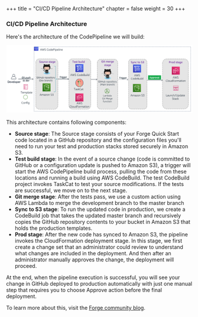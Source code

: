 +++
title = "CI/CD Pipeline Architecture"
chapter = false
weight = 30
+++

### CI/CD Pipeline Architecture
Here's the architecture of the CodePipeline we will build:

![arch](/images/forge-cicd-taskcat-pipeline.png)

This architecture contains following components:

- **Source stage**: The Source stage consists of your Forge Quick Start code located in a GitHub repository and the configuration files you'll need to run your test and production stacks stored securely in Amazon S3.  
- **Test build stage**: In the event of a source change (code is committed to GitHub  or a configuration update is pushed to Amazon S3), a trigger will start the AWS CodePipeline build process, pulling the code from these locations and running a build using AWS CodeBuild. The test CodeBuild project invokes TaskCat to test your source modifications. If the tests are successful, we move on to the next stage.
- **Git merge stage**: After the tests pass, we use a custom action using AWS Lambda to merge the development branch to the master branch
- **Sync to S3 stage**: To run the updated code in production, we create a CodeBuild job that takes the updated master branch and recursively copies the GitHub repository contents to your bucket in Amazon S3 that holds the production templates.
- **Prod stage**: After the new code has synced to Amazon S3, the pipeline invokes the CloudFormation deployment stage. In this stage, we first create a change set that an administrator could review to understand what changes are included in the deployment. And then after an administrator manually approves the change, the deployment will proceed. 

At the end, when the pipeline execution is successful, you will see your change in GitHub deployed to production automatically with just one manual step that requires you to choose Approve action before the final deployment.

To learn more about this, visit the [Forge community blog](https://forge.autodesk.com/blog/guest-blog-continuous-delivery-how-easily-take-your-forge-application-development-production).
